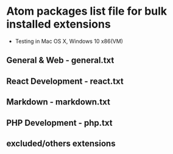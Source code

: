 # Atom packages list file for bulk installed extensions

- Testing in Mac OS X,  Windows 10 x86(VM)

## General & Web - general.txt



## React Development - react.txt



## Markdown - markdown.txt



## PHP Development - php.txt



## excluded/others extensions

